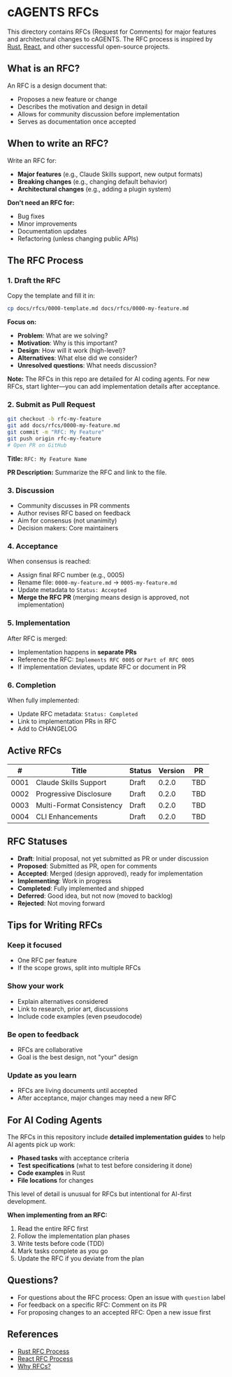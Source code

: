# cAGENTS RFCs

This directory contains RFCs (Request for Comments) for major features and architectural changes to cAGENTS. The RFC process is inspired by [Rust](https://github.com/rust-lang/rfcs), [React](https://github.com/reactjs/rfcs), and other successful open-source projects.

## What is an RFC?

An RFC is a design document that:
- Proposes a new feature or change
- Describes the motivation and design in detail
- Allows for community discussion before implementation
- Serves as documentation once accepted

## When to write an RFC?

Write an RFC for:
- **Major features** (e.g., Claude Skills support, new output formats)
- **Breaking changes** (e.g., changing default behavior)
- **Architectural changes** (e.g., adding a plugin system)

**Don't need an RFC for:**
- Bug fixes
- Minor improvements
- Documentation updates
- Refactoring (unless changing public APIs)

## The RFC Process

### 1. **Draft the RFC**

Copy the template and fill it in:

```bash
cp docs/rfcs/0000-template.md docs/rfcs/0000-my-feature.md
```

**Focus on:**
- **Problem**: What are we solving?
- **Motivation**: Why is this important?
- **Design**: How will it work (high-level)?
- **Alternatives**: What else did we consider?
- **Unresolved questions**: What needs discussion?

**Note:** The RFCs in this repo are detailed for AI coding agents. For new RFCs, start lighter—you can add implementation details after acceptance.

### 2. **Submit as Pull Request**

```bash
git checkout -b rfc-my-feature
git add docs/rfcs/0000-my-feature.md
git commit -m "RFC: My Feature"
git push origin rfc-my-feature
# Open PR on GitHub
```

**Title:** `RFC: My Feature Name`

**PR Description:** Summarize the RFC and link to the file.

### 3. **Discussion**

- Community discusses in PR comments
- Author revises RFC based on feedback
- Aim for consensus (not unanimity)
- Decision makers: Core maintainers

### 4. **Acceptance**

When consensus is reached:
- Assign final RFC number (e.g., 0005)
- Rename file: `0000-my-feature.md` → `0005-my-feature.md`
- Update metadata to `Status: Accepted`
- **Merge the RFC PR** (merging means design is approved, not implementation)

### 5. **Implementation**

After RFC is merged:
- Implementation happens in **separate PRs**
- Reference the RFC: `Implements RFC 0005` or `Part of RFC 0005`
- If implementation deviates, update RFC or document in PR

### 6. **Completion**

When fully implemented:
- Update RFC metadata: `Status: Completed`
- Link to implementation PRs in RFC
- Add to CHANGELOG

## Active RFCs

| # | Title | Status | Version | PR |
|---|-------|--------|---------|-----|
| 0001 | Claude Skills Support | Draft | 0.2.0 | TBD |
| 0002 | Progressive Disclosure | Draft | 0.2.0 | TBD |
| 0003 | Multi-Format Consistency | Draft | 0.2.0 | TBD |
| 0004 | CLI Enhancements | Draft | 0.2.0 | TBD |

## RFC Statuses

- **Draft**: Initial proposal, not yet submitted as PR or under discussion
- **Proposed**: Submitted as PR, open for comments
- **Accepted**: Merged (design approved), ready for implementation
- **Implementing**: Work in progress
- **Completed**: Fully implemented and shipped
- **Deferred**: Good idea, but not now (moved to backlog)
- **Rejected**: Not moving forward

## Tips for Writing RFCs

### Keep it focused
- One RFC per feature
- If the scope grows, split into multiple RFCs

### Show your work
- Explain alternatives considered
- Link to research, prior art, discussions
- Include code examples (even pseudocode)

### Be open to feedback
- RFCs are collaborative
- Goal is the best design, not "your" design

### Update as you learn
- RFCs are living documents until accepted
- After acceptance, major changes may need a new RFC

## For AI Coding Agents

The RFCs in this repository include **detailed implementation guides** to help AI agents pick up work:

- **Phased tasks** with acceptance criteria
- **Test specifications** (what to test before considering it done)
- **Code examples** in Rust
- **File locations** for changes

This level of detail is unusual for RFCs but intentional for AI-first development.

**When implementing from an RFC:**
1. Read the entire RFC first
2. Follow the implementation plan phases
3. Write tests before code (TDD)
4. Mark tasks complete as you go
5. Update the RFC if you deviate from the plan

## Questions?

- For questions about the RFC process: Open an issue with `question` label
- For feedback on a specific RFC: Comment on its PR
- For proposing changes to an accepted RFC: Open a new issue first

## References

- [Rust RFC Process](https://github.com/rust-lang/rfcs)
- [React RFC Process](https://github.com/reactjs/rfcs)
- [Why RFCs?](https://buriti.ca/6-lessons-i-learned-while-implementing-technical-rfcs-as-a-decision-making-tool-34687dbf46cb)
